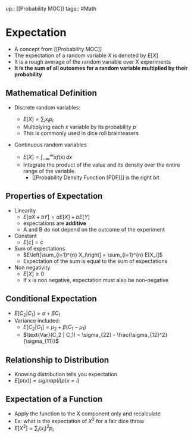 up:: [[Probability MOC]]
tags:: #Math
# Expectation
- A concept from [[Probability MOC]]
- The expectation of a random variable $X$ is denoted by $E[X]$
- It is a rough average of the random variable over X experiments
- **It is the sum of all outcomes for a random variable multiplied by their probability**
## Mathematical Definition
- Discrete random variables:
	- $E[X] = \sum_{i} x_i p_i$
	- Multiplying each $x$ variable by its probability $p$
	- This is commonly used in dice roll brainteasers
	
- Continuous random variables
	- $E[X] = \int_{-\infty}^{\infty} x f(x) \, dx$
	- Integrate the product of the value and its density over the entire range of the variable.
		- [[Probability Density Function (PDF)]] is the right bit
## Properties of Expectation
- Linearity  
	- $E[aX + bY] = aE[X] + bE[Y]$
	- expectations are **additive**
	- A and B do not depend on the outcome of the experiment
- Constant
	- $E[c] = c$
- Sum of expectations
	- $E\left[\sum_{i=1}^{n} X_i\right] = \sum_{i=1}^{n} E[X_i]$
	- Expectation of the sum is equal to the sum of expectations
- Non negativity
	- $E[X] \geq 0$
	- If x is non negative, expectation must also be non-negative
## Conditional Expectation
- $E[C_2 | C_1] = \alpha + \beta C_1$
- Variance included:
	- $E[C_2 | C_1] = \mu_2 + \beta (C_1 - \mu_1)$
	- $\text{Var}(C_2 | C_1) = \sigma_{22} - \frac{\sigma_{12}^2}{\sigma_{11}}$
	
## Relationship to Distribution
- Knowing distribution tells you expectation
- $E[p(x)] = sigma p(i) p(x=i)$

## Expectation of a Function
- Apply the function to the X component only and recalculate
- Ex: what is the expectation of $X^2$ for a fair dice throw
- $E[X^2] = \sum_{i} (x_i)^2 p_i$